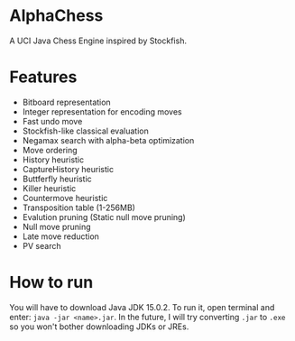 # AlphaChess
 A UCI Java Chess Engine inspired by Stockfish.

# Features
 - Bitboard representation
 - Integer representation for encoding moves
 - Fast undo move
 - Stockfish-like classical evaluation
 - Negamax search with alpha-beta optimization
 - Move ordering
 - History heuristic
 - CaptureHistory heuristic
 - Buttferfly heuristic
 - Killer heuristic
 - Countermove heuristic
 - Transposition table (1-256MB)
 - Evalution pruning (Static null move pruning)
 - Null move pruning
 - Late move reduction
 - PV search

# How to run
 You will have to download Java JDK 15.0.2. To run it, open terminal and enter: `java -jar <name>.jar`. In the future, I will try converting `.jar` to `.exe` so you won't bother downloading JDKs or JREs.

